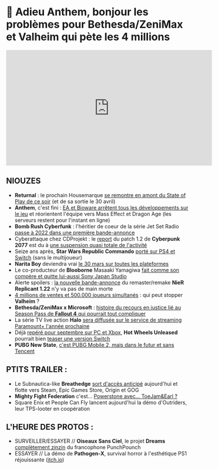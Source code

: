 # 🍌 Adieu Anthem, bonjour les problèmes pour Bethesda/ZeniMax et Valheim qui pète les 4 millions

<iframe width="560" height="315" src="https://www.youtube.com/embed/QB6Ekfk0Two" frameborder="0" allow="accelerometer; autoplay; clipboard-write; encrypted-media; gyroscope; picture-in-picture" allowfullscreen></iframe> 

## NIOUZES

- **Returnal** : le prochain Housemarque [se remontre en amont du State of Play de ce soir](https://www.youtube.com/watch?v=vVy0zALF_gM) (et de sa sortie le 30 avril)
- **Anthem**, c'est fini : [EA et Bioware arrêtent tous les développements sur le jeu](https://blog.bioware.com/2021/02/24/anthem-update/) et réorientent l'équipe vers Mass Effect et Dragon Age (les serveurs restent pour l'instant en ligne)
- **Bomb Rush Cyberfunk** : l'héritier de coeur de la série Jet Set Radio [passe à 2022 dans une première bande-annonce](https://www.youtube.com/watch?v=fckQom8gTvA)
- Cyberattaque chez CDProjekt : le [report](https://www.gamekult.com/actualite/cyberpunk-2077-il-faudra-encore-patienter-pour-la-mise-a-jour-1-2-3050836425.html) du patch 1.2 de **Cyberpunk 2077** est du à [une suspension quasi totale de l'activité](https://www.bloomberg.com/news/articles/2021-02-24/cd-projekt-hack-severely-disrupts-work-on-cyberpunk-game-updates)
- Seize ans après, **Star Wars Republic Commando** [porté sur PS4 et Switch](https://www.youtube.com/watch?v=MTi1KSZt5Jw) (sans le multijoueur)
- **Narita Boy** deviendra vrai [le 30 mars sur toutes les plateformes](https://www.youtube.com/watch?v=N-k1sRGX9aQ)
- Le co-producteur de **Blooborne** Masaaki Yamagiwa [fait comme son compère et quitte lui-aussi Sony Japan Studio](https://www.gamekult.com/actualite/l-autre-producteur-de-bloodborne-quitte-sony-japon-a-son-tour-3050836439.html)
- Alerte spoilers : [la nouvelle bande-annonce](https://www.youtube.com/watch?v=qR-dTcwZVb4) du remaster/remake **NieR Replicant 1.22** n'y va pas de main morte
- [4 millions de ventes et 500.000 joueurs simultanés](https://www.pcgamer.com/valheim-has-now-sold-more-than-4-million-copies/) : qui peut stopper **Valheim** ?
- **Bethesda/ZeniMax x Microsoft** : [histoire du recours en justice lié au Season Pass de **Fallout 4** qui pourrait tout compliquer](https://venturebeat.com/2021/02/23/bethesda-faces-broad-class-action-lawsuit-over-fallout-4-dlc-as-microsoft-takeover-looms/)
- La série TV live action **Halo** [sera diffusée sur le service de streaming Paramount+ l'année prochaine](https://www.gamekult.com/actualite/la-serie-tv-halo-change-de-chaine-et-vise-debut-2022-3050836457.html)
- Déjà [repéré pour septembre sur PC et Xbox](https://www.gamereactor.eu/hot-wheels-unleashed-revealed-via-microsoft-store/), **Hot Wheels Unleased** pourrait bien [teaser une version Switch](https://twitter.com/Hot_Wheels/status/1364606076952465408)
- **PUBG New State**, [c'est PUBG Mobile 2, mais dans le futur et sans Tencent](https://www.youtube.com/watch?v=v-7XAgT1Z1w)

## PTITS TRAILER : 

- Le Subnautica-like **Breathedge** [sort d'accès anticipé](https://www.youtube.com/watch?v=e0dNAq3f5pU) aujourd'hui et flotte vers Steam, Epic Games Store, Origin et GOG
- **Mighty Fight Federation** c'est... [Powerstone avec... ToeJam&Earl ?](https://www.youtube.com/watch?v=nID4IJzneuk)
- Square Enix et People Can Fly lancent aujourd'hui la démo d'Outriders, leur TPS-looter en coopération

## L'HEURE DES PROTOS :

- SURVEILLER/ESSAYER // **Oiseaux Sans Ciel**, le projet **Dreams** [complètement zinzin](https://www.youtube.com/watch?v=jpjp95aoLe4) du francophone PunchPounch
- ESSAYER // La démo de **Pathogen-X**, survival horror à l'esthétique PS1 réjouissante ([itch.io](https://sodaraptor.itch.io/pathogen-x?ac=qfCyYFQF-yt))
